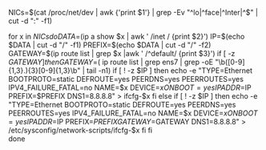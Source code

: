 NICs=$(cat /proc/net/dev | awk {'print $1'} | grep -Ev "^lo|^face|^Inter|^$" | cut -d ":" -f1)

for x in $NICs
do
	DATA=$(ip a show $x | awk ' /inet / {print $2}') 
	IP=$(echo $DATA | cut -d "/" -f1)
	PREFIX=$(echo $DATA | cut -d "/" -f2)
	GATEWAY=$(ip route list | grep $x |awk ' /^default/ {print $3}')
	if [ -z $GATEWAY ]
	then
		GATEWAY=$( ip route list | grep ens7 | grep -oE "\b([0-9]{1,3}\.){3}[0-9]{1,3}\b" | tail -n1)
		if [ ! -z $IP ]	
	then
	echo -e "TYPE=Ethernet
BOOTPROTO=static
DEFROUTE=yes
PEERDNS=yes
PEERROUTES=yes
IPV4_FAILURE_FATAL=no
NAME=$x
DEVICE=$x
ONBOOT=yes
IPADDR=$IP
PREFIX=$PREFIX
DNS1=8.8.8.8" > ifcfg-$x
	fi
	else
		if [ ! -z $IP ]	
	then
	echo -e "TYPE=Ethernet
BOOTPROTO=static
DEFROUTE=yes
PEERDNS=yes
PEERROUTES=yes
IPV4_FAILURE_FATAL=no
NAME=$x
DEVICE=$x
ONBOOT=yes
IPADDR=$IP
PREFIX=$PREFIX
GATEWAY=$GATEWAY
DNS1=8.8.8.8" > /etc/sysconfig/network-scripts/ifcfg-$x
	fi
	fi	
done
